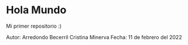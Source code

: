 # Hola Mundo
Mi primer repositorio :)

Autor: Arredondo Becerril Cristina Minerva 
Fecha: 11 de febrero del 2022 
